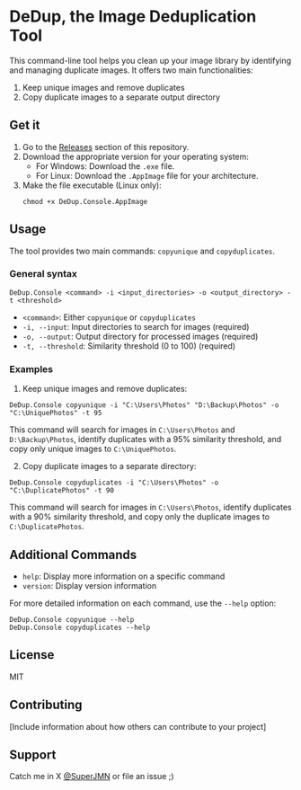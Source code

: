 # DeDup, the Image Deduplication Tool

This command-line tool helps you clean up your image library by identifying and managing duplicate images. It offers two main functionalities:

1. Keep unique images and remove duplicates
2. Copy duplicate images to a separate output directory

## Get it

1. Go to the [Releases](https://github.com/superjmn/deduo/releases) section of this repository.
2. Download the appropriate version for your operating system:
   - For Windows: Download the `.exe` file.
   - For Linux: Download the `.AppImage` file for your architecture.
3. Make the file executable (Linux only):
   ```
   chmod +x DeDup.Console.AppImage
   ```

## Usage

The tool provides two main commands: `copyunique` and `copyduplicates`.

### General syntax

```
DeDup.Console <command> -i <input_directories> -o <output_directory> -t <threshold>
```

- `<command>`: Either `copyunique` or `copyduplicates`
- `-i, --input`: Input directories to search for images (required)
- `-o, --output`: Output directory for processed images (required)
- `-t, --threshold`: Similarity threshold (0 to 100) (required)

### Examples

1. Keep unique images and remove duplicates:

```
DeDup.Console copyunique -i "C:\Users\Photos" "D:\Backup\Photos" -o "C:\UniquePhotos" -t 95
```

This command will search for images in `C:\Users\Photos` and `D:\Backup\Photos`, identify duplicates with a 95% similarity threshold, and copy only unique images to `C:\UniquePhotos`.

2. Copy duplicate images to a separate directory:

```
DeDup.Console copyduplicates -i "C:\Users\Photos" -o "C:\DuplicatePhotos" -t 90
```

This command will search for images in `C:\Users\Photos`, identify duplicates with a 90% similarity threshold, and copy only the duplicate images to `C:\DuplicatePhotos`.

## Additional Commands

- `help`: Display more information on a specific command
- `version`: Display version information

For more detailed information on each command, use the `--help` option:

```
DeDup.Console copyunique --help
DeDup.Console copyduplicates --help
```

## License

MIT

## Contributing

[Include information about how others can contribute to your project]

## Support

Catch me in X [@SuperJMN](https://www.x.com/SuperJMN) or file an issue ;)
